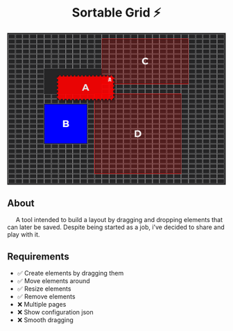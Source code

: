 <h1 align="center">Sortable Grid ⚡</h1>

<p align="center">
<img align="center" src="https://github.com/saymow/sortable-grid/blob/master/.github/sg-example.PNG?raw=true"></img>
</p>

## About

<p>&nbsp;&nbsp;&nbsp;&nbsp; A tool intended to build a layout by dragging and dropping elements that can later be saved. Despite being started as a job, i've decided to share and play with it.</p>

## Requirements

- ✅ Create elements by dragging them
- ✅ Move elements around
- ✅ Resize elements 
- ✅ Remove elements 
- ❌ Multiple pages
- ❌ Show configuration json
- ❌ Smooth dragging

